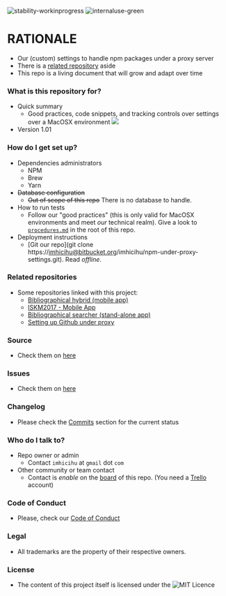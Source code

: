 ![stability-workinprogress](https://bitbucket.org/repo/ekyaeEE/images/477405737-stability_work_in_progress.png)
![internaluse-green](https://bitbucket.org/repo/ekyaeEE/images/3847436881-internal_use_stable.png)

# RATIONALE #

* Our (custom) settings to handle npm packages under a proxy server
* There is a [related repository](https://bitbucket.org/imhicihu/proxy-access/) aside 
* This repo is a living document that will grow and adapt over time

### What is this repository for? ###

* Quick summary
    - Good practices, code snippets, and tracking controls over settings over a MacOSX environment
    ![](https://bitbucket.org/repo/rpxzA5j/images/108949086-npm.png)
* Version 1.01

### How do I get set up? ###

* Dependencies administrators
    - NPM
	- Brew
    - Yarn
* ~~Database configuration~~
    - ~~Out of scope of this repo~~ There is no database to handle.
* How to run tests
    - Follow our "good practices" (this is only valid for MacOSX environments and meet *our* technical realm). Give a look to [`procedures.md`](https://bitbucket.org/imhicihu/npm-under-proxy-settings/src/master/Procedures.md) in the root of this repo.
* Deployment instructions
    - [Git our repo](git clone https://imhicihu@bitbucket.org/imhicihu/npm-under-proxy-settings.git). Read _offline_.
    
### Related repositories ###

* Some repositories linked with this project:
     - [Bibliographical hybrid (mobile app)](https://bitbucket.org/imhicihu/bibliographical-hybrid-mobile-app/src/)
     - [ISKM2017 - Mobile App](https://bitbucket.org/imhicihu/iskm2017-mobile-app/src/master/)
     - [Bibliographical searcher (stand-alone app)](https://bitbucket.org/imhicihu/bibliographical-searcher-stand-alone-app/src/master/)
     - [Setting up Github under proxy](https://bitbucket.org/imhicihu/setting-up-github-under-proxy/src/)

### Source ###

* Check them on [here](https://bitbucket.org/imhicihu/npm-under-proxy-settings/src)

### Issues ###

* Check them on [here](https://bitbucket.org/imhicihu/npm-under-proxy-settings/issues)

### Changelog ###

* Please check the [Commits](https://bitbucket.org/imhicihu/npm-under-proxy-settings/commits/) section for the current status

### Who do I talk to? ###

* Repo owner or admin
    - Contact `imhicihu` at `gmail` dot `com`
* Other community or team contact
    - Contact is _enable_ on the [board](https://bitbucket.org/imhicihu/npm-under-proxy-settings/addon/trello/trello-board) of this repo. (You need a [Trello](https://trello.com/) account)

### Code of Conduct

* Please, check our [Code of Conduct](https://bitbucket.org/imhicihu/npm-under-proxy-settings/src/master/code_of_conduct.md)

### Legal ###

* All trademarks are the property of their respective owners.

### License ###

* The content of this project itself is licensed under the ![MIT Licence](https://bitbucket.org/repo/ekyaeEE/images/2049852260-MIT-license-green.png) 
